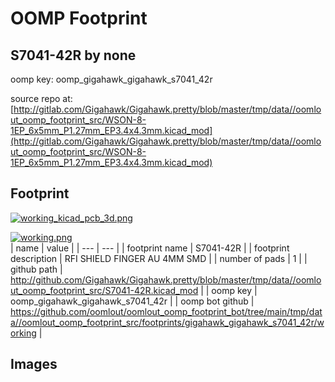 # OOMP Footprint  
## S7041-42R  by none  
  
oomp key: oomp_gigahawk_gigahawk_s7041_42r  
  
source repo at: [http://gitlab.com/Gigahawk/Gigahawk.pretty/blob/master/tmp/data//oomlout_oomp_footprint_src/WSON-8-1EP_6x5mm_P1.27mm_EP3.4x4.3mm.kicad_mod](http://gitlab.com/Gigahawk/Gigahawk.pretty/blob/master/tmp/data//oomlout_oomp_footprint_src/WSON-8-1EP_6x5mm_P1.27mm_EP3.4x4.3mm.kicad_mod)  
## Footprint  
  
[![working_kicad_pcb_3d.png](working_kicad_pcb_3d_600.png)](working_kicad_pcb_3d.png)  
  
[![working.png](working_600.png)](working.png)  
| name | value | 
| --- | --- | 
| footprint name | S7041-42R | 
| footprint description | RFI SHIELD FINGER AU 4MM SMD | 
| number of pads | 1 | 
| github path | http://github.com/Gigahawk/Gigahawk.pretty/blob/master/tmp/data//oomlout_oomp_footprint_src/S7041-42R.kicad_mod | 
| oomp key | oomp_gigahawk_gigahawk_s7041_42r | 
| oomp bot github | https://github.com/oomlout/oomlout_oomp_footprint_bot/tree/main/tmp/data//oomlout_oomp_footprint_src/footprints/gigahawk_gigahawk_s7041_42r/working | 
## Images  

